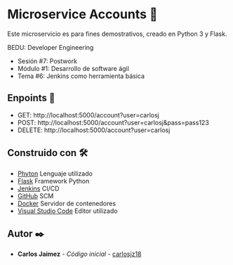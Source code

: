 # Microservice Accounts 👥

Este microservicio es para fines demostrativos, creado en Python 3 y Flask.

BEDU: Developer Engineering
* Sesión #7: Postwork
* Módulo #1: Desarrollo de software ágil
* Tema #6: Jenkins como herramienta básica

## Enpoints 🚀

- GET: http://localhost:5000/account?user=carlosj
- POST: http://localhost:5000/account?user=carlosj&pass=pass123
- DELETE: http://localhost:5000/account?user=carlosj

## Construido con 🛠️

* [Phyton]() Lenguaje utilizado
* [Flask]() Framework Python
* [Jenkins]() CI/CD
* [GitHub]() SCM
* [Docker]() Servidor de contenedores
* [Visual Studio Code]() Editor utilizado

## Autor ✒️

* **Carlos Jaimez** - *Código inicial* - [carlosjz18](https://github.com/carlosjz18)